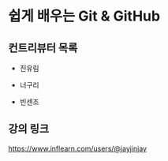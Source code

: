 # 쉽게 배우는 Git & GitHub

## 컨트리뷰터 목록

- 진유림
- 너구리

- 빈센조

## 강의 링크
https://www.inflearn.com/users/@jayjinjay